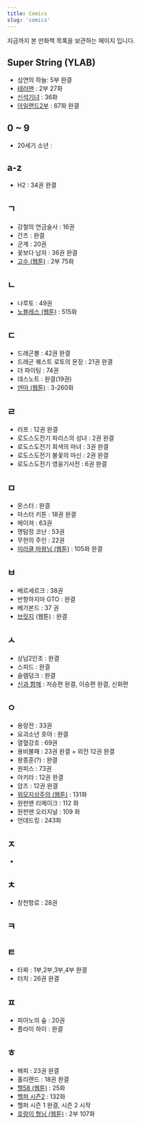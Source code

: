 ```yaml
---
title: Comics
slug: 'comics'
---
```


지금까지 본 만화책 목록을 보관하는 페이지 입니다.

## Super String (YLAB)

- 심연의 하늘: 5부 완결
- [테러맨](https://comic.naver.com/webtoon/list.nhn?titleId=670149) : 2부 27화
- [신석기녀](https://comic.naver.com/webtoon/list.nhn?titleId=703308) : 36화
- [아일랜드2부]() : 67화 완결

0 ~ 9
-----

- 20세기 소년 :

a-z
---

- H2 : 34권 완결

ㄱ
--

- 강철의 연금술사 : 16권
- 간츠 : 완결
- 군계 : 20권
- 꽃보다 남자 : 36권 완결
- [고수 (웹툰)](http://comic.naver.com/webtoon/list.nhn?titleId=662774&weekday=wed) : 2부 75화

ㄴ
--

- 나루토 : 49권
- [노블레스 (웹툰)](http://comic.naver.com/webtoon/list.nhn?titleId=25455) : 515화

ㄷ
--

- 드래곤볼 : 42권 완결
- 드래곤 퀘스트 로토의 문장 : 21권 완결
- 더 파이팅 : 74권
- 데스노트 : 완결(19권)
- [덴마 (웹툰)](http://comic.naver.com/webtoon/list.nhn?titleId=119874) : 3-260화

ㄹ
--

- 러프 : 12권 완결
- 로도스도전기 파리스의 성녀 : 2권 완결
- 로도스도전기 회색의 마녀 : 3권 완결
- 로도스도전기 불꽃의 마신 : 2권 완결
- 로도스도전기 영웅기사전 : 6권 완결

ㅁ
--

- 몬스터 : 완결
- 마스터 키튼 : 18권 완결
- 메이져 : 63권
- 명탐정 코난 : 53권
- 무한의 주인 : 22권
- [미라클 마왕님 (웹툰)](http://comic.naver.com/webtoon/list.nhn?titleId=654817&weekday=tue) : 105화 완결

ㅂ
--

- 베르세르크 : 38권
- 반항하지마 GTO : 완결
- 베가본드 : 37 권
- [브릿지](http://webtoon.daum.net/webtoon/view/bridge) (웹툰) : 완결

ㅅ
--

- 상남2인조 : 완결
- 스피드 : 완결
- 슬램덩크 : 완결
- [신과 함께](http://comic.naver.com/webtoon/list.nhn?titleId=697685&weekday=thu) : 저승편 완결, 이승편 완결, 신화편

ㅇ
--

- 용랑전 : 33권
- 요괴소년 호야 : 완결
- 열혈강호 : 69권
- 용비불패 : 23권 완결 + 외전 12권 완결
- 왕종훈(?) : 완결
- 원피스 : 73권
- 아키라 : 12권 완결
- 암즈 : 12권 완결
- [외모지상주의 (웹툰)](http://comic.naver.com/webtoon/list.nhn?titleId=641253&weekday=fri) : 131화
- 원펀맨 리메이크 : 112 화
- 원펀맨 오리지널 : 109 화
- 언데드킹 : 243화

ㅈ
-
-



ㅊ
--

- 창천항로 : 28권

ㅋ
--
ㅌ
--


- 타짜 : 1부,2부,3부,4부 완결
- 터치 : 26권 완결

ㅍ
--

- 피아노의 숲 : 20권
- 플라이 하이 : 완결

ㅎ
--

- 해피 : 23권 완결
- 홀리랜드 : 18권 완결
- [헬58 (웹툰)](http://comic.naver.com/bestChallenge/list.nhn?titleId=656714) : 25화
- [헬퍼 시즌2](http://comic.naver.com/webtoon/list.nhn?titleId=670143) : 132화
- 헬퍼 시즌 1 완결, 시즌 2 시작
- [호랑이 형님 (웹툰)](http://comic.naver.com/webtoon/list.nhn?titleId=650305&weekday=sat) : 2부 107화

